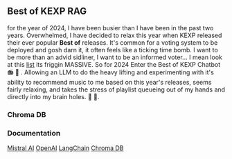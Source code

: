 ## Best of KEXP RAG

for the year of 2024, I have been busier than I have been in the past two years. Overwhelmed, I have decided to relax this year when KEXP released their ever popular **Best of** releases. It's common for a voting system to be deployed and gosh darn it, it often feels like a ticking time bomb. I want to be more than an advid sidliner, I want to be an informed voter... I mean look at this [list](https://www.kexp.org/countdowns/best-of-2024/) its friggin MASSIVE. So for 2024 Enter the Best of KEXP Chatbot 📻 🤖 . Allowing an LLM to do the heavy lifting and experimenting with it's ability to recommend music to me based on this year's releases, seems fairly relaxing, and takes the stress of playlist queueing out of my hands and directly into my brain holes. 🧠 🥹. 



### Chroma DB




### Documentation

[Mistral AI]()
[OpenAI]()
[LangChain]()
[Chroma DB](https://docs.trychroma.com/getting-started)
